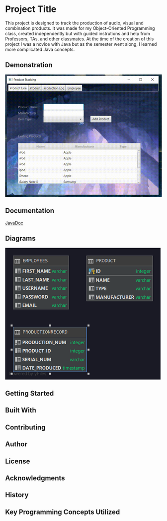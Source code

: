 # Project Title
This project is designed to track the production of audio, visual and combination products.
It was made for my Object-Oriented Programming class, created independently but with guided instrutions
and help from Professors, TAs, and other classmates. At the time of the creation of this project
I was a novice with Java but as the semester went along, I learned more complicated Java concepts.

## Demonstration
![](./src/working/product_project.gif)

## Documentation
[JavaDoc](./ProductTracking/docs/index.html)

## Diagrams

![Image description](./src/working/PUBLIC.png)
## Getting Started


## Built With


## Contributing


## Author


## License


## Acknowledgments


## History


## Key Programming Concepts Utilized


